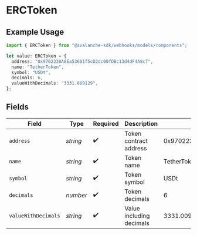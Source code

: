 # ERCToken

## Example Usage

```typescript
import { ERCToken } from "@avalanche-sdk/webhooks/models/components";

let value: ERCToken = {
  address: "0x9702230A8Ea53601f5cD2dc00fDBc13d4dF4A8c7",
  name: "TetherToken",
  symbol: "USDt",
  decimals: 6,
  valueWithDecimals: "3331.009129",
};
```

## Fields

| Field                                      | Type                                       | Required                                   | Description                                | Example                                    |
| ------------------------------------------ | ------------------------------------------ | ------------------------------------------ | ------------------------------------------ | ------------------------------------------ |
| `address`                                  | *string*                                   | :heavy_check_mark:                         | Token contract address                     | 0x9702230A8Ea53601f5cD2dc00fDBc13d4dF4A8c7 |
| `name`                                     | *string*                                   | :heavy_check_mark:                         | Token name                                 | TetherToken                                |
| `symbol`                                   | *string*                                   | :heavy_check_mark:                         | Token symbol                               | USDt                                       |
| `decimals`                                 | *number*                                   | :heavy_check_mark:                         | Token decimals                             | 6                                          |
| `valueWithDecimals`                        | *string*                                   | :heavy_check_mark:                         | Value including decimals                   | 3331.009129                                |